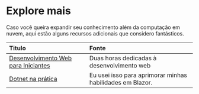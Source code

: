 # Explore mais

Caso você queira expandir seu conhecimento além da computação em nuvem, aqui estão alguns recursos adicionais que considero fantásticos.

| Titulo | Fonte |
| :----- | :---- |
| [Desenvolvimento Web para Iniciantes](https://docs.microsoft.com/en-us/learn/paths/web-development-101/) | Duas horas dedicadas à desenvolvimento web |
| [Dotnet na prática](https://practicaldotnet.io/) | Eu usei isso para aprimorar minhas habilidades em Blazor. |
